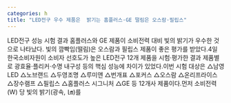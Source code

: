 ```yaml
---
categories: h
title: "LED전구 우수 제품은  밝기는 홈플러스·GE 떨림은 오스람·필립스"
---
```

LED전구 성능 시험 결과 홈플러스와 GE 제품이 소비전력 대비 빛의 밝기가 우수한 것으로 나타났다. 빛의 깜빡임(떨림)은 오스람과 필립스 제품이 좋은 평가를 받았다.4일 한국소비자원이 소비자 선호도가 높은 LED전구 12개 제품을 시험·평가한 결과 제품별로 광효율·플리커·수명 내구성 등의 핵심 성능에 차이가 있었다.이번 시험 대상은 △남영LED △노브랜드 △두영조명 △루미앤 △번개표 △포커스 △오스람 △온리프라이스 △장수램프 △필립스 △홈플러스 시그니처 △GE 등 12개사 제품이다.먼저 소비전력(W) 당 빛의 밝기(광속, ㏐)를